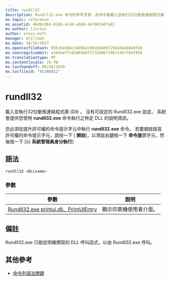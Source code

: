 ```yaml
---
title: rundll32
description: Rundll32.exe 命令的參考文章，此命令會載入並執行32位動態連結程式庫 (Dll) 。
ms.topic: reference
ms.assetid: 46d9cd64-8186-4cd4-a500-44700340fe81
ms.author: lizross
author: eross-msft
manager: mtillman
ms.date: 10/16/2017
ms.openlocfilehash: 95bcb4984c3488b2c00a588d972941b4eb840fdb
ms.sourcegitcommit: e164aeffc01069b8f1f3248bf106fcdb7f64f894
ms.translationtype: MT
ms.contentlocale: zh-TW
ms.lasthandoff: 09/26/2020
ms.locfileid: "91388412"
---
```

# <a name="rundll32"></a>rundll32

載入並執行32位動態連結程式庫 (Dll) 。 沒有可設定的 Rundll32.exe 設定。 系統會提供您使用 **rundll32.exe** 命令執行之特定 DLL 的說明資訊。

您必須從提升許可權的命令提示字元中執行 **rundll32.exe** 命令。 若要開啟提高許可權的命令提示字元，請按一下 [ **開始**]，以滑鼠右鍵按一下 **命令提示**字元，然後按一下 [以 **系統管理員身分執行**]

## <a name="syntax"></a>語法

```
rundll32 <DLLname>
```

### <a name="parameters"></a>參數

| 參數 | 說明 |
|--|--|
| [Rundll32.exe printui.dll、PrintUIEntry](rundll32-printui.md) | 顯示印表機使用者介面。 |

## <a name="remarks"></a>備註

Rundll32.exe 只能從明確撰寫的 DLL 呼叫函式，以由 Rundll32.exe 呼叫。

## <a name="additional-references"></a>其他參考

- [命令列語法關鍵](command-line-syntax-key.md)
